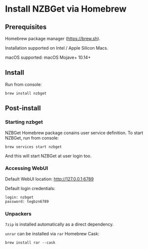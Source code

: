 # Install NZBGet via Homebrew

## Prerequisites

Homebrew package manager (https://brew.sh).

Installation supported on Intel / Apple Silicon Macs.

macOS supported: macOS Mojave+ 10.14+

## Install
Run from console:
```
brew install nzbget
```

## Post-install

### Starting nzbget

NZBGet Homebrew package conains user service definition.
To start NZBGet, run from console:
```
brew services start nzbget
```
And this will start NZBGet at user login too.

### Accessing WebUI

Default WebUI location: http://127.0.0.1:6789

Default login credentials:
```
login: nzbget
password: tegbzn6789
```

### Unpackers

`7zip` is installed automatically as a direct dependency.

`unrar` can be installed via `rar` Homebrew Cask:

```
brew install rar --cask
```
